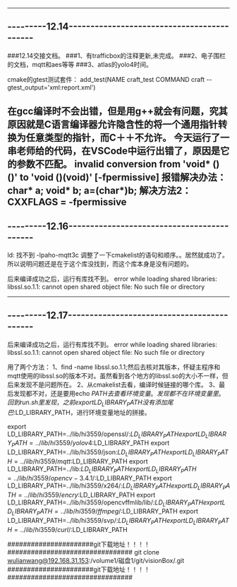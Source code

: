 ---------------------------------------------------------
---------12.14-------------------------------------------
---------------------------------------------------------
###12.14交接文档。
###1、有trafficbox的注释更新,未完成。
###2、电子围栏的文档，mqtt和aes等等
###3、atlas的yolo4时间。

cmake的gtest测试套件：
add_test(NAME craft_test
         COMMAND craft --gtest_output='xml:report.xml')

在gcc编译时不会出错，但是用g++就会有问题，究其原因就是C语言编译器允许隐含性的将一个通用指针转换为任意类型的指针，而C＋＋不允许。
今天运行了一串老师给的代码，在VSCode中运行出错了，原因是它的参数不匹配。
invalid conversion from 'void* ()()' to 'void ()(void)' [-fpermissive]
报错解决办法：
char* a;
void* b;
a=(char*)b;
解决方法2：CXXFLAGS = -fpermissive 
---------------------------------------------------------
---------12.16-------------------------------------------
---------------------------------------------------------
ld: 找不到 -lpaho-mqtt3c
调整了一下cmakelist的语句和顺序。。居然就成功了。
所以说明问题还是在于这个库没找到，而这个库本身是没有问题的。

后来编译成功之后，运行有库找不到。
error while loading shared libraries: libssl.so.1.1: cannot open shared object file: No such file or directory

---------------------------------------------------------
---------12.17-------------------------------------------
---------------------------------------------------------
后来编译成功之后，运行有库找不到。
error while loading shared libraries: libssl.so.1.1: cannot open shared object file: No such file or directory

用了两个方法：
1、find -name libssl.so.1.1;然后去核对其版本，怀疑主程序和mqtt使用的libssl.so的版本不对。虽然看到各个地方的libssl.so的大小不一样，但后来发现不是问题所在。
2、从cmakelist去看，编译时候链接的哪个库。
3、最后发现都不对，还是要用echo $PATH 去查看环境变量。发现都不在环境变量里。
回到run.sh里发现，之前export LD_LIBRARY_PATH没有添加尾巴:$LD_LIBRARY_PATH，进行环境变量地址的拼接。


export LD_LIBRARY_PATH=../lib/hi3559/openssl/:$LD_LIBRARY_PATH
export LD_LIBRARY_PATH=../lib/hi3559/yolov4:$LD_LIBRARY_PATH
export LD_LIBRARY_PATH=../lib/hi3559/json:$LD_LIBRARY_PATH
export LD_LIBRARY_PATH=../lib/hi3559/mqtt:$LD_LIBRARY_PATH
export LD_LIBRARY_PATH=../lib:$LD_LIBRARY_PATH
export LD_LIBRARY_PATH=../lib/hi3559/opencv-3.4.1/:$LD_LIBRARY_PATH
export LD_LIBRARY_PATH=../lib/hi3559/x264/:$LD_LIBRARY_PATH
export LD_LIBRARY_PATH=../lib/hi3559/encry:$LD_LIBRARY_PATH
export LD_LIBRARY_PATH=../lib/hi3559/opencvffmlib/lib/:$LD_LIBRARY_PATH
export LD_LIBRARY_PATH=../lib/hi3559/ffmpeg/:$LD_LIBRARY_PATH
export LD_LIBRARY_PATH=../lib/hi3559/svp/:$LD_LIBRARY_PATH
export LD_LIBRARY_PATH=../lib/hi3559/curl/:$LD_LIBRARY_PATH


######################git下载地址！！！！################################
git clone wulianwang@192.168.31.153:/volume1/磁盘1/git/visionBox/.git
######################git下载地址！！！！################################


























